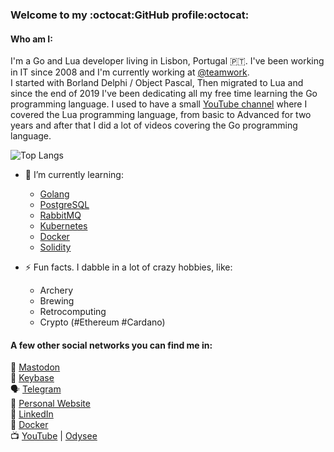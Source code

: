 ### Welcome to my :octocat:GitHub profile:octocat:   

#### Who am I:   
I'm a Go and Lua developer living in Lisbon, Portugal :portugal:. I've been working in IT since 2008 and I'm currently working at [@teamwork](https://github.com/Teamwork).   
I started with Borland Delphi / Object Pascal, Then migrated to Lua and since the end of 2019 I've been dedicating all my free time learning the Go programming language. I used to have a small [YouTube channel](https://www.youtube.com/gliderspace) where I covered the Lua programming language, from basic to Advanced for two years and after that I did a lot of videos covering the Go programming language.   

![Top Langs](https://github-readme-stats.vercel.app/api/top-langs/?username=gustavohmsilva&hide=TeX,javascript,shell&layout=compact&theme=material-palenight)

- 🌱 I’m currently learning:
  - [Golang](https://golang.org)
  - [PostgreSQL](https://www.postgresql.org/)
  - [RabbitMQ](https://www.rabbitmq.com/)
  - [Kubernetes](https://kubernetes.io/pt/)
  - [Docker](https://www.docker.com/)
  - [Solidity](https://soliditylang.org/)

- ⚡ Fun facts. I dabble in a lot of crazy hobbies, like:
  - Archery
  - Brewing
  - Retrocomputing
  - Crypto (#Ethereum #Cardano)

#### A few other social networks you can find me in:   
:elephant: [Mastodon](https://mastodon.technology/@gustavohmsilva)   
:busts_in_silhouette: [Keybase](https://keybase.io/gushmsilva)   
:speaking_head: [Telegram](https://t.me/gustavohmsilva)   
:pencil: [Personal Website](https://gustavohmsilva.dev/)   
:briefcase: [LinkedIn](https://www.linkedin.com/in/gustavohmsilva/)   
:whale2: [Docker](https://hub.docker.com/u/gustavohmsilva)   
:tv: [YouTube](https://www.youtube.com/gliderspace) | [Odysee](https://odysee.com/@gliderspace:d)
